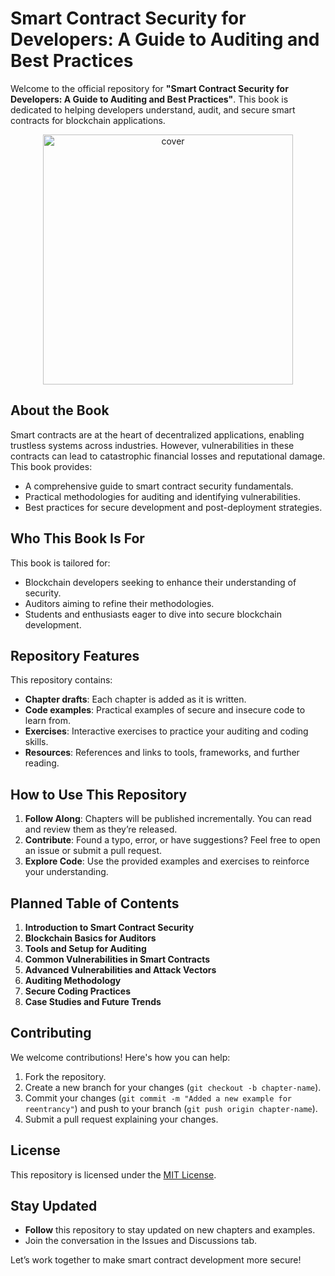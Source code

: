 # **Smart Contract Security for Developers: A Guide to Auditing and Best Practices**

Welcome to the official repository for **"Smart Contract Security for Developers: A Guide to Auditing and Best Practices"**. This book is dedicated to helping developers understand, audit, and secure smart contracts for blockchain applications. <br>

<p align="center">
  <img src="./images/cover.jpg" alt="cover" width="400"/>
</p>

## **About the Book**

Smart contracts are at the heart of decentralized applications, enabling trustless systems across industries. However, vulnerabilities in these contracts can lead to catastrophic financial losses and reputational damage. This book provides:

- A comprehensive guide to smart contract security fundamentals.
- Practical methodologies for auditing and identifying vulnerabilities.
- Best practices for secure development and post-deployment strategies.

## **Who This Book Is For**

This book is tailored for:

- Blockchain developers seeking to enhance their understanding of security.
- Auditors aiming to refine their methodologies.
- Students and enthusiasts eager to dive into secure blockchain development.

## **Repository Features**

This repository contains:

- **Chapter drafts**: Each chapter is added as it is written.
- **Code examples**: Practical examples of secure and insecure code to learn from.
- **Exercises**: Interactive exercises to practice your auditing and coding skills.
- **Resources**: References and links to tools, frameworks, and further reading.

## **How to Use This Repository**

1. **Follow Along**: Chapters will be published incrementally. You can read and review them as they’re released.
2. **Contribute**: Found a typo, error, or have suggestions? Feel free to open an issue or submit a pull request.
3. **Explore Code**: Use the provided examples and exercises to reinforce your understanding.

## **Planned Table of Contents**

1. **Introduction to Smart Contract Security**
2. **Blockchain Basics for Auditors**
3. **Tools and Setup for Auditing**
4. **Common Vulnerabilities in Smart Contracts**
5. **Advanced Vulnerabilities and Attack Vectors**
6. **Auditing Methodology**
7. **Secure Coding Practices**
8. **Case Studies and Future Trends**

## **Contributing**

We welcome contributions! Here's how you can help:

1. Fork the repository.
2. Create a new branch for your changes (`git checkout -b chapter-name`).
3. Commit your changes (`git commit -m "Added a new example for reentrancy"`) and push to your branch (`git push origin chapter-name`).
4. Submit a pull request explaining your changes.

## **License**

This repository is licensed under the [MIT License](LICENSE).

## **Stay Updated**

- **Follow** this repository to stay updated on new chapters and examples.
- Join the conversation in the Issues and Discussions tab.

Let’s work together to make smart contract development more secure!
